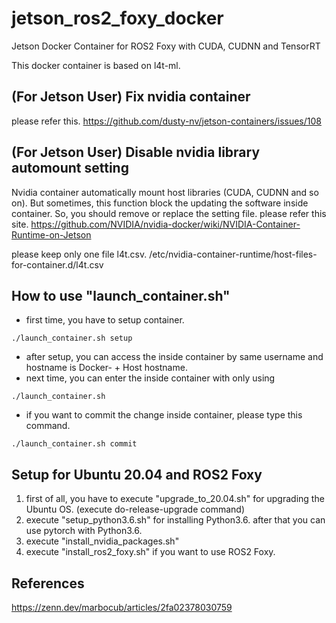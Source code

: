 # jetson_ros2_foxy_docker
Jetson Docker Container for ROS2 Foxy with CUDA, CUDNN and TensorRT

This docker container is based on l4t-ml.

## (For Jetson User) Fix nvidia container
please refer this.
https://github.com/dusty-nv/jetson-containers/issues/108

## (For Jetson User) Disable nvidia library automount setting
Nvidia container automatically mount host libraries (CUDA, CUDNN and so on).
But sometimes, this function block the updating the software inside container.
So, you should remove or replace the setting file.
please refer this site.
https://github.com/NVIDIA/nvidia-docker/wiki/NVIDIA-Container-Runtime-on-Jetson

please keep only one file l4t.csv.
/etc/nvidia-container-runtime/host-files-for-container.d/l4t.csv

## How to use "launch_container.sh"
 - first time, you have to setup container.

```
./launch_container.sh setup
```

 - after setup, you can access the inside container by same username and hostname is Docker- + Host hostname.
 - next time, you can enter the inside container with only using

```
./launch_container.sh
```
 - if you want to commit the change inside container, please type this command.

```
./launch_container.sh commit
```

## Setup for Ubuntu 20.04 and ROS2 Foxy
 1. first of all, you have to execute "upgrade_to_20.04.sh" for upgrading the Ubuntu OS. (execute do-release-upgrade command)
 2. execute "setup_python3.6.sh" for installing Python3.6. after that you can use pytorch with Python3.6. 
 3. execute "install_nvidia_packages.sh"
 4. execute "install_ros2_foxy.sh" if you want to use ROS2 Foxy.


## References
https://zenn.dev/marbocub/articles/2fa02378030759
